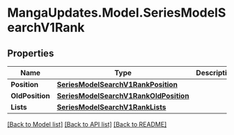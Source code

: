 # MangaUpdates.Model.SeriesModelSearchV1Rank

## Properties

Name | Type | Description | Notes
------------ | ------------- | ------------- | -------------
**Position** | [**SeriesModelSearchV1RankPosition**](SeriesModelSearchV1RankPosition.md) |  | [optional] 
**OldPosition** | [**SeriesModelSearchV1RankOldPosition**](SeriesModelSearchV1RankOldPosition.md) |  | [optional] 
**Lists** | [**SeriesModelSearchV1RankLists**](SeriesModelSearchV1RankLists.md) |  | [optional] 

[[Back to Model list]](../README.md#documentation-for-models) [[Back to API list]](../README.md#documentation-for-api-endpoints) [[Back to README]](../README.md)


